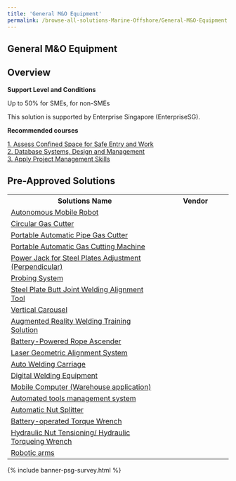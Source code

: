 ```yaml
---
title: 'General M&O Equipment'
permalink: /browse-all-solutions-Marine-Offshore/General-M&O-Equipment
---
```


## General M&O Equipment
## Overview

**Support Level and Conditions**

Up to 50% for SMEs,  for non-SMEs

This solution is supported by Enterprise Singapore (EnterpriseSG).

**Recommended courses**



<a href='https://sfec.enterprisejobskills.gov.sg/Course_Internet/CourseDetail.aspx?CoursesReferenceNumber=TGS-2022016842'  target='_blank' rel='noopener'>1. Assess Confined Space for Safe Entry and Work</a><br>
<a href='https://sfec.enterprisejobskills.gov.sg/Course_Internet/CourseDetail.aspx?CoursesReferenceNumber=TGS-2021010419'  target='_blank' rel='noopener'>2. Database Systems, Design and Management</a><br>
<a href='https://sfec.enterprisejobskills.gov.sg/Course_Internet/CourseDetail.aspx?CoursesReferenceNumber=TGS-2011500682'  target='_blank' rel='noopener'>3. Apply Project Management Skills</a><br>

## Pre-Approved Solutions

<table>
<tr>
<th style='width: auto;'><b>Solutions Name</b></th>
<th style='width: 30%;'><b>Vendor</b></th>
</tr>
<tr>
<td><a href='/productivity-solutions-grant/solutionrepo/solution59' target='_blank'>Autonomous Mobile Robot</a><br></td>
<td></td>
</tr>
<tr>
<td><a href='/productivity-solutions-grant/solutionrepo/solution71' target='_blank'>Circular Gas Cutter</a><br></td>
<td></td>
</tr>
<tr>
<td><a href='/productivity-solutions-grant/solutionrepo/solution104' target='_blank'>Portable Automatic Pipe Gas Cutter</a><br></td>
<td></td>
</tr>
<tr>
<td><a href='/productivity-solutions-grant/solutionrepo/solution122' target='_blank'>Portable Automatic Gas Cutting Machine</a><br></td>
<td></td>
</tr>
<tr>
<td><a href='/productivity-solutions-grant/solutionrepo/solution123' target='_blank'>Power Jack for Steel Plates Adjustment (Perpendicular)</a><br></td>
<td></td>
</tr>
<tr>
<td><a href='/productivity-solutions-grant/solutionrepo/solution125' target='_blank'>Probing System</a><br></td>
<td></td>
</tr>
<tr>
<td><a href='/productivity-solutions-grant/solutionrepo/solution161' target='_blank'>Steel Plate Butt Joint Welding Alignment Tool</a><br></td>
<td></td>
</tr>
<tr>
<td><a href='/productivity-solutions-grant/solutionrepo/solution192' target='_blank'>Vertical Carousel</a><br></td>
<td></td>
</tr>
<tr>
<td><a href='/productivity-solutions-grant/solutionrepo/solution297' target='_blank'>Augmented Reality Welding Training Solution</a><br></td>
<td></td>
</tr>
<tr>
<td><a href='/productivity-solutions-grant/solutionrepo/solution1177' target='_blank'>Battery-Powered Rope Ascender</a><br></td>
<td></td>
</tr>
<tr>
<td><a href='/productivity-solutions-grant/solutionrepo/solution1178' target='_blank'>Laser Geometric Alignment System</a><br></td>
<td></td>
</tr>
<tr>
<td><a href='/productivity-solutions-grant/solutionrepo/solution1179' target='_blank'>Auto Welding Carriage</a><br></td>
<td></td>
</tr>
<tr>
<td><a href='/productivity-solutions-grant/solutionrepo/solution1320' target='_blank'>Digital Welding Equipment </a><br></td>
<td></td>
</tr>
<tr>
<td><a href='/productivity-solutions-grant/solutionrepo/solution2071' target='_blank'>Mobile Computer (Warehouse application)</a><br></td>
<td></td>
</tr>
<tr>
<td><a href='/productivity-solutions-grant/solutionrepo/solution2072' target='_blank'>Automated tools management system</a><br></td>
<td></td>
</tr>
<tr>
<td><a href='/productivity-solutions-grant/solutionrepo/solution2073' target='_blank'>Automatic Nut Splitter</a><br></td>
<td></td>
</tr>
<tr>
<td><a href='/productivity-solutions-grant/solutionrepo/solution2110' target='_blank'>Battery-operated Torque Wrench</a><br></td>
<td></td>
</tr>
<tr>
<td><a href='/productivity-solutions-grant/solutionrepo/solution2874' target='_blank'>Hydraulic Nut Tensioning/ Hydraulic Torqueing Wrench</a><br></td>
<td></td>
</tr>
<tr>
<td><a href='/productivity-solutions-grant/solutionrepo/solution2875' target='_blank'>Robotic arms</a><br></td>
<td></td>
</tr>
</table>

{% include banner-psg-survey.html %}
